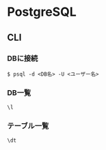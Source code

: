 # PostgreSQL

## CLI

### DBに接続

```console
$ psql -d <DB名> -U <ユーザー名>
```

### DB一覧

```console
\l
```

### テーブル一覧

```console
\dt
```
